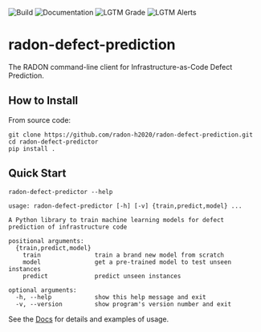 ![Build](https://github.com/radon-h2020/radon-defect-predictor/workflows/Build/badge.svg)
![Documentation](https://github.com/radon-h2020/radon-defect-predictor/workflows/Documentation/badge.svg)
![LGTM Grade](https://img.shields.io/lgtm/grade/python/github/radon-h2020/radon-defect-predictor)
![LGTM Alerts](https://img.shields.io/lgtm/alerts/github/radon-h2020/radon-defect-predictor)

# radon-defect-prediction
The RADON command-line client for Infrastructure-as-Code Defect Prediction.


## How to Install

From source code:
```
git clone https://github.com/radon-h2020/radon-defect-prediction.git
cd radon-defect-predictor
pip install .
```

## Quick Start

```radon-defect-predictor --help```

```prompt
usage: radon-defect-predictor [-h] [-v] {train,predict,model} ...

A Python library to train machine learning models for defect prediction of infrastructure code

positional arguments:
  {train,predict,model}
    train               train a brand new model from scratch
    model               get a pre-trained model to test unseen instances
    predict             predict unseen instances

optional arguments:
  -h, --help            show this help message and exit
  -v, --version         show program's version number and exit
```

See the [Docs](https://radon-h2020.github.io/radon-defect-predictor/) for details and examples of usage.
